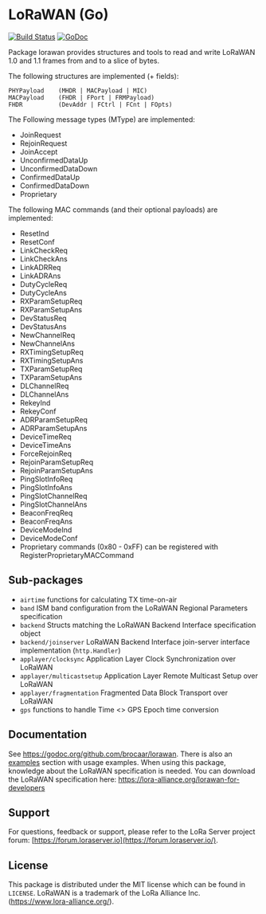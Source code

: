 # LoRaWAN (Go)

[![Build Status](https://travis-ci.org/brocaar/lorawan.svg?branch=master)](https://travis-ci.org/brocaar/lorawan)
[![GoDoc](https://godoc.org/github.com/brocaar/lorawan?status.svg)](https://godoc.org/github.com/brocaar/lorawan)

Package lorawan provides structures and tools to read and write LoRaWAN
1.0 and 1.1 frames from and to a slice of bytes.

The following structures are implemented (+ fields):

```
PHYPayload    (MHDR | MACPayload | MIC)
MACPayload    (FHDR | FPort | FRMPayload)
FHDR          (DevAddr | FCtrl | FCnt | FOpts)
```

The Following message types (MType) are implemented:

* JoinRequest
* RejoinRequest
* JoinAccept
* UnconfirmedDataUp
* UnconfirmedDataDown
* ConfirmedDataUp
* ConfirmedDataDown
* Proprietary

The following MAC commands (and their optional payloads) are implemented:

* ResetInd
* ResetConf
* LinkCheckReq
* LinkCheckAns
* LinkADRReq
* LinkADRAns
* DutyCycleReq
* DutyCycleAns
* RXParamSetupReq
* RXParamSetupAns
* DevStatusReq
* DevStatusAns
* NewChannelReq
* NewChannelAns
* RXTimingSetupReq
* RXTimingSetupAns
* TXParamSetupReq
* TXParamSetupAns
* DLChannelReq
* DLChannelAns
* RekeyInd
* RekeyConf
* ADRParamSetupReq
* ADRParamSetupAns
* DeviceTimeReq
* DeviceTimeAns
* ForceRejoinReq
* RejoinParamSetupReq
* RejoinParamSetupAns
* PingSlotInfoReq
* PingSlotInfoAns
* PingSlotChannelReq
* PingSlotChannelAns
* BeaconFreqReq
* BeaconFreqAns
* DeviceModeInd
* DeviceModeConf
* Proprietary commands (0x80 - 0xFF) can be registered with RegisterProprietaryMACCommand


## Sub-packages

* `airtime` functions for calculating TX time-on-air
* `band` ISM band configuration from the LoRaWAN Regional Parameters specification
* `backend` Structs matching the LoRaWAN Backend Interface specification object
* `backend/joinserver` LoRaWAN Backend Interface join-server interface implementation (`http.Handler`)
* `applayer/clocksync` Application Layer Clock Synchronization over LoRaWAN
* `applayer/multicastsetup` Application Layer Remote Multicast Setup over LoRaWAN
* `applayer/fragmentation` Fragmented Data Block Transport over LoRaWAN
* `gps` functions to handle Time <> GPS Epoch time conversion

## Documentation

See https://godoc.org/github.com/brocaar/lorawan. There is also an [examples](https://godoc.org/github.com/brocaar/lorawan#pkg-examples)
section with usage examples. When using this package, knowledge about the LoRaWAN specification is needed.
You can download the LoRaWAN specification here: https://lora-alliance.org/lorawan-for-developers

## Support

For questions, feedback or support, please refer to the LoRa Server project
forum: [https://forum.loraserver.io](https://forum.loraserver.io/).

## License

This package is distributed under the MIT license which can be found in ``LICENSE``.
LoRaWAN is a trademark of the LoRa Alliance Inc. (https://www.lora-alliance.org/).
